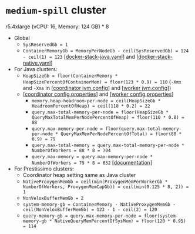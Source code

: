 # `medium-spill` cluster
r5.4xlarge (vCPU: 16, Memory: 124 GB) * 8

* Global
  * `SysReservedGb = 1`
  * `ContainerMemoryGb = MemoryPerNodeGb - ceil(SysReservedGb) = 124 - ceil(1) = 123` [[docker-stack-java.yaml](docker-stack-java.yaml)] and [[docker-stack-native.yaml](docker-stack-native.yaml)]
* For Java clusters:
  * `HeapSizeGb = floor(ContainerMemory * HeapSizePercentOfContainerMem) = floor(123 * 0.9) = 110` (`-Xmx` and `-Xms` in [[coordinator jvm.config](coordinator/jvm.config)] and [[worker jvm.config](workers/jvm.config)])
  * [[coordinator config.properties](coordinator/config.properties)] and [[worker config.properties](worker/config.properties)]
    * `memory.heap-headroom-per-node = ceil(HeapSizeGb * HeadroomPercentOfHeap) = ceil(110 * 0.2) = 22`
    * `query.max-total-memory-per-node = floor(HeapSizeGb * QueryMaxTotalMemPerNodePercentOfHeap) = floor(110 * 0.8) = 88`
    * `query.max-memory-per-node = floor(query.max-total-memory-per-node * QueryMaxMemPerNodePercentOfTotal) = floor(88 * 0.9) = 79`
    * `query.max-total-memory = query.max-total-memory-per-node * NumberOfWorkers = 88 * 8 = 704`
    * `query.max-memory = query.max-memory-per-node * NumberOfWorkers = 79 * 8 = 632` [[documentation](https://prestodb.io/docs/current/admin/properties.html#memory-management-properties)]
* For Prestissimo clusters:
  * Coordinator heap setting same as Java cluster
  * `NativeProxygenMemGb = ceil(min(ProxygenMemPerWorkerGb * NumberOfWorkers, ProxygenMemCapGb)) = ceil(min(0.125 * 8, 2)) = 1`
  * `NonVeloxBufferMemGb = 2`
  * `system-memory-gb = ContainerMemory - NativeProxygenMemGb - ceil(NonVeloxBufferMemGb) = 123 - 1 - ceil(2) = 120`
  * `query-memory-gb = query.max-memory-per-node = floor(system-memory-gb * NativeQueryMemPercentOfSysMem) = floor(120 * 0.95) = 114`
